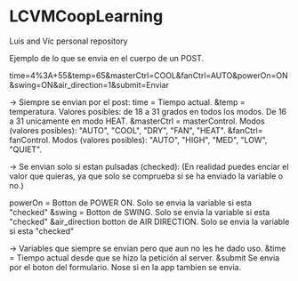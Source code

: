 # LCVMCoopLearning
 Luis and Víc personal repository
 
Ejemplo de lo que se envia en el cuerpo de un POST.

time=4%3A+55&temp=65&masterCtrl=COOL&fanCtrl=AUTO&powerOn=ON&swing=ON&air_direction=1&submit=Enviar

-> Siempre se envian por el post:
time = Tiempo actual.
&temp = temperatura. Valores posibles: de 18 a 31 grados en todos los modos. De 16 a 31 unicamente en modo HEAT.
&masterCtrl = masterControl. Modos (valores posibles): "AUTO", "COOL", "DRY", "FAN", "HEAT".
&fanCtrl= fanControl. Modos (valores posibles): "AUTO", "HIGH", "MED", "LOW", "QUIET".

-> Se envian solo si estan pulsadas (checked): 
(En realidad puedes enciar el valor que quieras, ya que solo se comprueba si se ha enviado la variable o no.)

powerOn = Botton de POWER ON. Solo se envia la variable si esta "checked"
&swing = Botton de SWING. Solo se envia la variable si esta "checked"
&air_direction botton de AIR DIRECTION. Solo se envia la variable si esta "checked"

-> Variables que siempre se envian pero que aun no les he dado uso.
&time = Tiempo actual desde que se hizo la petición al server.
&submit Se envia por el boton del formulario. Nose si en la app tambien se envia.
